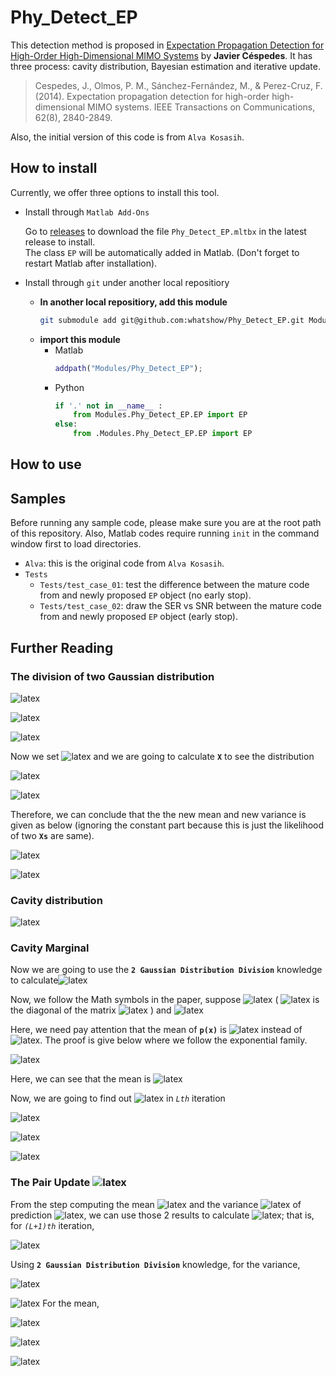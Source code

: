 # Phy_Detect_EP
This detection method is proposed in [Expectation Propagation Detection for High-Order High-Dimensional MIMO Systems](https://ieeexplore.ieee.org/document/6841617) by **Javier Céspedes**. It has three process: cavity distribution, Bayesian estimation and iterative update.
> Cespedes, J., Olmos, P. M., Sánchez-Fernández, M., & Perez-Cruz, F. (2014). Expectation propagation detection for high-order high-dimensional MIMO systems. IEEE Transactions on Communications, 62(8), 2840-2849.

Also, the initial version of this code is from `Alva Kosasih`.

## How to install
Currently, we offer three options to install this tool.
* Install through `Matlab Add-Ons`

    Go to [releases](https://github.com/whatshow/Phy_Detect_EP/releases/) to download the file `Phy_Detect_EP.mltbx` in the latest release to install.<br>
    The class `EP` will be automatically added in Matlab. (Don't forget to restart Matlab after installation).
* Install through `git` under another local repositiory
    * **In another local repositiory, add this module**
        ```sh
        git submodule add git@github.com:whatshow/Phy_Detect_EP.git Modules/Phy_Detect_EP
        ```
    * **import this module**
        * Matlab
            ```matlab
            addpath("Modules/Phy_Detect_EP");
            ```
        * Python
            ```python
            if '.' not in __name__ :
                from Modules.Phy_Detect_EP.EP import EP
            else:
                from .Modules.Phy_Detect_EP.EP import EP
            ```

## How to use
## Samples
Before running any sample code, please make sure you are at the root path of this repository. Also, Matlab codes require running `init` in the command window first to load directories.
* `Alva`: this is the original code from `Alva Kosasih`.
* `Tests`
    * `Tests/test_case_01`: test the difference between the mature code from and newly proposed `EP` object (no early stop).
    * `Tests/test_case_02`: draw the SER vs SNR between the mature code from and newly proposed `EP` object (early stop).

## Further Reading
### The division of two Gaussian distribution
![latex](https://latex.codecogs.com/gif.latex?\frac{P_1(x)\sim%20N(\mu_1,{\sigma_1}^2)}{P_2(x)\sim%20N(\mu_2,{\sigma_2}^2)})

![latex](https://latex.codecogs.com/gif.latex?=\frac{\frac{1}{\sigma_1\sqrt{2\pi}}e^{-\frac{(x-\mu_1)^2}{2{\sigma_1}^2}}}{\frac{1}{\sigma_2\sqrt{2\pi}}e^{-\frac{(x-\mu_2)^2}{2{\sigma_2}^2}}})

![latex](https://latex.codecogs.com/gif.latex?=\frac{\sigma_2}{\sigma_1}e^{-\frac{1}{2}[\frac{(x-\mu_1)^2}{\sigma_1}%20-\frac{(x-\mu_2)^2}{\sigma_2}]})

Now we set ![latex](https://latex.codecogs.com/gif.latex?X=-\frac{1}{2}[\frac{(x-\mu_1)^2}{\sigma_1}%20-\frac{(x-\mu_2)^2}{\sigma_2}]) and we are going to calculate **`X`** to see the distribution

![latex](https://latex.codecogs.com/gif.latex?X=\frac{1}{\sigma_1^2\sigma_2^2}(\sigma_2^2(x-\mu_1)^2-\sigma_1^2(x-\mu_2)^2))

![latex](https://latex.codecogs.com/gif.latex?=\frac{1}{\sigma_1^2\sigma_2^2}[(\sigma_2^2-\sigma_1^2)x^2-2x(\mu_1\sigma_2^2-\mu_2\sigma_1^2)+(\mu_1^2\sigma_2^2-\mu_2^2\sigma_1^2)])

Therefore, we can conclude that the the new mean and new variance is given as below (ignoring the constant part because this is just the likelihood of two **`Xs`** are same).

![latex](https://latex.codecogs.com/gif.latex?\mu_{new}=\frac{\mu_1\sigma_2^2-\mu_2\sigma1^2}{\sigma_2^2-\sigma_1^2})

![latex](https://latex.codecogs.com/gif.latex?\sigma_{new}^2=(\frac{1}{\sigma_1^2}-\frac{1}{\sigma_2^2})^{-1}=\frac{\sigma_1^2\sigma_2^2}{\sigma_2^2-\sigma_1^2})
### Cavity distribution 
![latex](https://latex.codecogs.com/gif.latex?\hat{p}(y|x)=\frac{p(x|y)}{p(x)}=\frac{N~(x,(H^HH)^{-1}H^Hy,H^H\sigma_w^2H)}{N(x,0,Es)})
### Cavity Marginal
Now we are going to use the **`2 Gaussian Distribution Division`** knowledge to calculate![latex](https://latex.codecogs.com/gif.latex?\hat{p}(y|x)=\frac{p(x|y)}{p(x)}\sim%20N(u_i:t_i,h_i^2))

Now, we follow the Math symbols in the paper, suppose  ![latex](https://latex.codecogs.com/gif.latex?p(x|y)\sim%20N(\mu_i,\sigma_i^2)) ( ![latex](https://latex.codecogs.com/gif.latex?\sigma_i^2) is the diagonal of the matrix ![latex](https://latex.codecogs.com/gif.latex?\Sigma) ) and  ![latex](https://latex.codecogs.com/gif.latex?p(x)\sim%20N(\gamma\Lambda^{-1},\Lambda^{-1})) 

Here, we need pay attention that the mean of **`p(x)`** is ![latex](https://latex.codecogs.com/gif.latex?\gamma\Lambda^{-1}) instead of ![latex](https://latex.codecogs.com/gif.latex?\gamma). The proof is give below where we follow the exponential family.

![latex](https://latex.codecogs.com/gif.latex?e^{\gamma_i%20u_i-\frac{1}{2}\Lambda_i%20u_i^2}=e^{-\frac{u_i^2-2\gamma\Lambda^{-1}%20u_i}{2\Lambda^{-1}}})

Here, we can see that the mean is ![latex](https://latex.codecogs.com/gif.latex?\gamma\Lambda^{-1})

Now,  we are going to find out  ![latex](https://latex.codecogs.com/gif.latex?N(u_i:t_i,h_i^2)) in *`Lth`* iteration

![latex](https://latex.codecogs.com/gif.latex?h_i^2=\frac{\sigma_1^2\sigma_2^2}{\sigma_2^2-\sigma_1^2}=(\frac{1}{\sigma_i^2}-\frac{1}{\Lambda^{-1}})^{-1}=(\frac{1}{\sigma_i^2}-\Lambda)^{-1}=(\frac{1}{\sigma_i^2}-\frac{\sigma_i^2\Lambda}{\sigma_i^2})^{-1}=\frac{\sigma_i^2}{1-\sigma_i^2\Lambda})

![latex](https://latex.codecogs.com/gif.latex?t_i=\frac{\mu_1\sigma_2^2-\mu_2\sigma_1^2}{\sigma_2^2-\sigma_1^2}=\frac{\sigma_1^2\sigma_2^2}{\sigma_2^2-\sigma_1^2}\frac{\mu_1\sigma_2^2-\mu_2\sigma_1^2}{\sigma_2^2\sigma_1^2}=h_i^2\frac{\mu_1\sigma_2^2-\mu_2\sigma_1^2}{\sigma_1^2\sigma_2^2})

![latex](https://latex.codecogs.com/gif.latex?=h_i^2(\frac{\mu_1}{\sigma_1^2}-\frac{\mu_2}{\sigma_2^2})=h_i^2(\frac{\mu_i}{\sigma_i^2}-\frac{\gamma\Lambda^{-1}}{\Lambda^{-1}})=h_i^2(\frac{\mu_i}{\sigma_i^2}-\gamma))
### The Pair Update ![latex](https://latex.codecogs.com/gif.latex?(\gamma_i^{l+1},\Lambda_i^{l+1}))
From the step computing the mean ![latex](https://latex.codecogs.com/gif.latex?\hat{\mu}_i) and the variance ![latex](https://latex.codecogs.com/gif.latex?\hat{\sigma}_i^2) of prediction ![latex](https://latex.codecogs.com/gif.latex?\hat{p}(x|y)), we can use those 2 results to calculate ![latex](https://latex.codecogs.com/gif.latex?p(x)^{l+1}); that is, for *`(L+1)th`* iteration,

![latex](https://latex.codecogs.com/gif.latex?p(x)^{(l+1)}\sim%20N(\frac{\gamma_i^{(l+1)}}{\Lambda_i^{(l+1)}},\frac{1}{\Lambda_i^{(l+1)}})=\frac{\hat{p}(x|y)^{(l)}\sim%20N(\mu_{pi},\sigma_{pi}^2)^{(l)}}{p(y|x)^{(l)}\sim%20N(t_i,h_i^2)^{(l)}})

Using  **`2 Gaussian Distribution Division`** knowledge, for the variance, 

![latex](https://latex.codecogs.com/gif.latex?\frac{1}{\Lambda_i^{(l+1)}}=(\frac{1}{\sigma_1^2}-\frac{1}{\sigma_2^2})^{-1})

![latex](https://latex.codecogs.com/gif.latex?\Lambda_i^{(l+1)}=\frac{1}{\sigma_1^2}-\frac{1}{\sigma_2^2}=\frac{\sigma_2^2-\sigma_1^2}{\sigma_1^2\sigma_2^2}=\frac{1}{\sigma_{pi}^{2(l)}}-\frac{1}{h_i^{2(l)}})
For the mean,

![latex](https://latex.codecogs.com/gif.latex?\frac{\gamma_i^{(l+1)}}{\Lambda_i^{(l+1)}}=\frac{\mu_1\sigma_2^2-\mu_2\sigma1^2}{\sigma_2^2-\sigma_1^2})

![latex](https://latex.codecogs.com/gif.latex?\gamma_i^{(l+1)}=\Lambda_i^{(l+1)}\frac{\mu_1\sigma_2^2-\mu_2\sigma1^2}{\sigma_2^2-\sigma_1^2}=\frac{\sigma_2^2-\sigma_1^2}{\sigma_1^2\sigma_2^2}\frac{\mu_1\sigma_2^2-\mu_2\sigma1^2}{\sigma_2^2-\sigma_1^2}=\frac{\mu_1\sigma_2^2-\mu_2\sigma1^2}{\sigma_1^2\sigma_2^2})

![latex](https://latex.codecogs.com/gif.latex?=\frac{\mu_1}{\sigma_1^2}-\frac{\mu_2}{\sigma_2^2}=\frac{\mu_{pi}^{(l)}}{\sigma_{pi}^{2(l)}}-\frac{t_i^{(l)}}{h_i^{2(l)}})